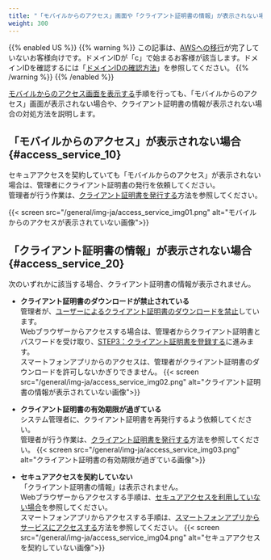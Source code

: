 ```yaml
---
title: "「モバイルからのアクセス」画面や「クライアント証明書の情報」が表示されない場合"
weight: 300
---
```

{{% enabled US %}}
{{% warning %}}
この記事は、[AWSへの移行](https://www.kintone.com/aws-migration/)が完了していないお客様向けです。ドメインIDが「c」で始まるお客様が該当します。ドメインIDを確認するには「[ドメインIDの確認方法](/general/ja/admin/list_old/domainid.html)」を参照してください。
{{% /warning %}}
{{% /enabled %}}

[モバイルからのアクセス画面を表示する](/general/ja/user/list_access/remote/webbrowser.html#remote_webbrowser_1010)手順を行っても、「モバイルからのアクセス」画面が表示されない場合や、クライアント証明書の情報が表示されない場合の対処方法を説明します。

## 「モバイルからのアクセス」が表示されない場合{#access_service_10}

セキュアアクセスを契約していても「モバイルからのアクセス」が表示されない場合は、管理者にクライアント証明書の発行を依頼してください。  
管理者が行う作業は、[クライアント証明書を発行する](/general/ja/admin/list_security/list_secureaccess/secureaccess.html#list_secureaccess_secureaccess_30)方法を参照してください。

{{< screen src="/general/img-ja/access_service_img01.png" alt="モバイルからのアクセスが表示されていない画像">}}  

## 「クライアント証明書の情報」が表示されない場合{#access_service_20}

次のいずれかに該当する場合、クライアント証明書の情報が表示されません。

* <b>クライアント証明書のダウンロードが禁止されている</b>  
  管理者が、[ユーザーによるクライアント証明書のダウンロードを禁止](/general/ja/admin/list_security/list_secureaccess/secureaccess.html#list_secureaccess_secureaccess_402010)しています。  
  Webブラウザーからアクセスする場合は、管理者からクライアント証明書とパスワードを受け取り、[STEP3：クライアント証明書を登録する](/general/ja/user/list_access/remote/webbrowser.html#remote_webbrowser_1030)に進みます。  
  スマートフォンアプリからのアクセスは、管理者がクライアント証明書のダウンロードを許可しないかぎりできません。
{{< screen src="/general/img-ja/access_service_img02.png" alt="クライアント証明書の情報が表示されていない画像">}}

* <b>クライアント証明書の有効期限が過ぎている</b>  
  システム管理者に、クライアント証明書を再発行するよう依頼してください。  
  管理者が行う作業は、[クライアント証明書を発行する](/general/ja/admin/list_security/list_secureaccess/secureaccess.html#list_secureaccess_secureaccess_30)方法を参照してください。
  {{< screen src="/general/img-ja/access_service_img03.png" alt="クライアント証明書の有効期限が過ぎている画像">}}

* <b>セキュアアクセスを契約していない</b>  
  「クライアント証明書の情報」は表示されません。  
  Webブラウザーからアクセスする手順は、[セキュアアクセスを利用していない場合](/general/ja/user/list_access/remote/webbrowser.html#remote_webbrowser_20)を参照してください。  
  スマートフォンアプリからアクセスする手順は、[スマートフォンアプリからサービスにアクセスする](/general/ja/user/list_access/remote/mobileapp.html)方法を参照してください。
  {{< screen src="/general/img-ja/access_service_img04.png" alt="セキュアアクセスを契約していない画像">}}
